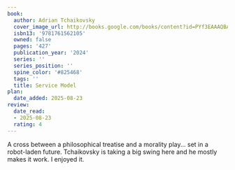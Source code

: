 ```yaml
---
book:
  author: Adrian Tchaikovsky
  cover_image_url: http://books.google.com/books/content?id=PYf3EAAAQBAJ&printsec=frontcover&img=1&zoom=1&source=gbs_api
  isbn13: '9781761562105'
  owned: false
  pages: '427'
  publication_year: '2024'
  series: ''
  series_position: ''
  spine_color: '#825468'
  tags: ''
  title: Service Model
plan:
  date_added: 2025-08-23
review:
  date_read:
  - 2025-08-23
  rating: 4
---
```

A cross between a philosophical treatise and a morality play... set in a robot-laden future. Tchaikovsky is taking a big swing here and he mostly makes it work. I enjoyed it. 
